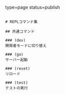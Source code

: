 type=page
status=publish
~~~~~~

# REPLコマンド集

## 共通コマンド

### (dev)
開発者モードに切り替え

### (go)
サーバー起動

### (reset)
リロード

### (test)
テストの実行



